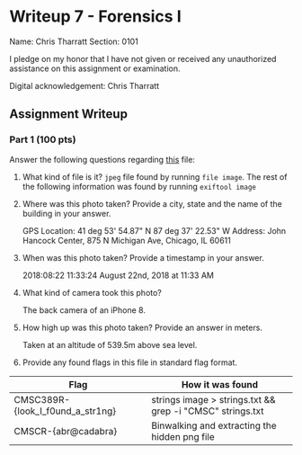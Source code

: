 # Writeup 7 - Forensics I

Name: Chris Tharratt
Section: 0101

I pledge on my honor that I have not given or received any unauthorized assistance on this assignment or examination.

Digital acknowledgement: Chris Tharratt

## Assignment Writeup

### Part 1 (100 pts)
Answer the following questions regarding [this](../image) file:

1. What kind of file is it?
   `jpeg` file found by running `file image`.
   The rest of the following information was found by running `exiftool image`

2. Where was this photo taken? Provide a city, state and the name of the building in your answer.

    GPS Location: 41 deg 53' 54.87" N 87 deg 37' 22.53" W
    Address: John Hancock Center, 875 N Michigan Ave, Chicago, IL 60611

3. When was this photo taken? Provide a timestamp in your answer.

    2018:08:22 11:33:24     August 22nd, 2018 at 11:33 AM

4. What kind of camera took this photo?

    The back camera of an iPhone 8.

5. How high up was this photo taken? Provide an answer in meters.

    Taken at an altitude of 539.5m above sea level.

6. Provide any found flags in this file in standard flag format.

| __Flag__  | __How it was found__ |
| ------------- | ------------- |
|  CMSC389R-{look_I_f0und_a_str1ng}| strings image > strings.txt && grep -i "CMSC" strings.txt |
|  CMSCR-{abr@cadabra} | Binwalking and extracting the hidden png file |
